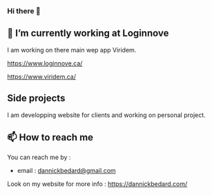 ### Hi there 👋

## 🔭 I’m currently working at Loginnove
I am working on there main wep app Viridem.

https://www.loginnove.ca/

https://www.viridem.ca/

## Side projects

I am developping website for clients and working on personal project.

## 📫 How to reach me
You can reach me by :

- email : dannickbedard@gmail.com

Look on my website for more info : https://dannickbedard.com/

